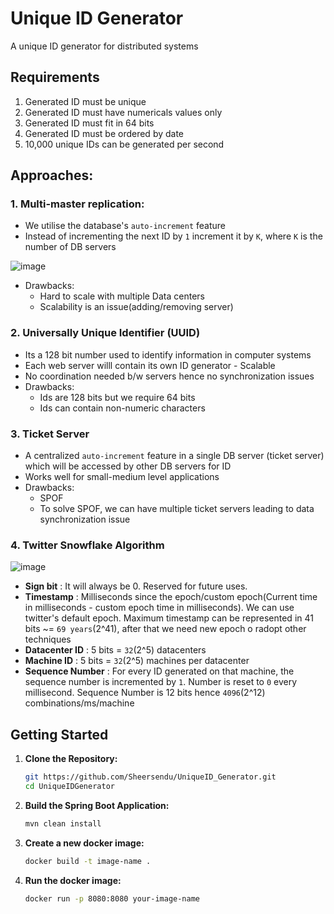 # Unique ID Generator
A unique ID generator for distributed systems

## Requirements
1. Generated ID must be unique
2. Generated ID must have numericals values only
3. Generated ID must fit in 64 bits
4. Generated ID must be ordered by date
5. 10,000 unique IDs can be generated per second

## Approaches:

### 1. Multi-master replication:
* We utilise the database's `auto-increment` feature
* Instead of incrementing the next ID by `1` increment it by `K`, where `K` is the number of DB servers

![image](https://github.com/Sheersendu/UniqueID_Generator/assets/62256588/3b077734-ac95-4ad8-96ee-1d6f625e8f01)


* Drawbacks:
    - Hard to scale with multiple Data centers
    - Scalability is an issue(adding/removing server) 

### 2. Universally Unique Identifier (UUID)
* Its a 128 bit number used to identify information in computer systems
* Each web server willl contain its own ID generator - Scalable
* No coordination needed b/w servers hence no synchronization issues
* Drawbacks:
    - Ids are 128 bits but we require 64 bits
    - Ids can contain non-numeric characters

### 3. Ticket Server
* A centralized `auto-increment` feature in a single DB server (ticket server) which will be accessed by other DB servers for ID
* Works well for small-medium level applications
* Drawbacks:
    - SPOF
    - To solve SPOF, we can have multiple ticket servers leading to data synchronization issue

### 4. Twitter Snowflake Algorithm

![image](https://github.com/Sheersendu/UniqueID_Generator/assets/62256588/b5885da3-a8aa-4464-8804-24eccbdb4429)


* **Sign bit** : It will always be 0. Reserved for future uses.
* **Timestamp** : Milliseconds since the epoch/custom epoch(Current time in milliseconds - custom epoch time in milliseconds). We can use twitter's default epoch. Maximum timestamp can be represented in 41 bits ~= `69 years`(2^41), after that we need new epoch o radopt other techniques
* **Datacenter ID** : 5 bits = `32`(2^5) datacenters
* **Machine ID** : 5 bits = `32`(2^5) machines per datacenter
* **Sequence Number** : For every ID generated on that machine, the sequence number is incremented by `1`. Number is reset to `0` every millisecond. Sequence Number is 12 bits hence `4096`(2^12) combinations/ms/machine

## Getting Started

1. **Clone the Repository:**

    ```bash
    git https://github.com/Sheersendu/UniqueID_Generator.git
    cd UniqueIDGenerator
    ```

2. **Build the Spring Boot Application:**

    ```bash
    mvn clean install

3. **Create a new docker image:**
    ```bash
   docker build -t image-name .

4. **Run the docker image:**
    ```bash
   docker run -p 8080:8080 your-image-name